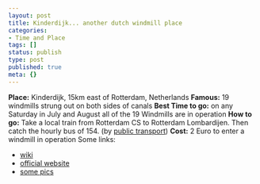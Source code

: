 ```yaml
---
layout: post
title: Kinderdijk... another dutch windmill place
categories:
- Time and Place
tags: []
status: publish
type: post
published: true
meta: {}
---
```

**Place:** Kinderdijk, 15km east of Rotterdam, Netherlands **Famous:** 19 windmills strung out on both sides of canals **Best Time to go:** on any Saturday in July and August all of the 19 Windmills are in operation **How to go:** Take a local train from Rotterdam CS to Rotterdam Lombardijen. Then catch the hourly bus of 154. (by [public transport](http://www.kinderdijk.nl/direct/webdir_howtotravel-public.htm)) **Cost:** 2 Euro to enter a windmill in operation Some links:
- [wiki](http://en.wikipedia.org/wiki/Kinderdijk)
- [official website](http://www.kinderdijk.nl/)
- [some pics](http://imageofholland.filternet.nl/Kinderdijk/kinderdijkframe.htm)
